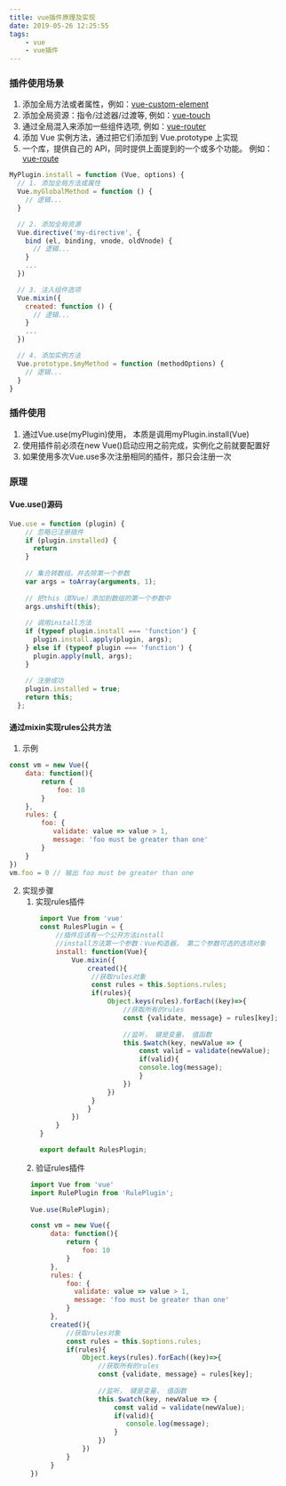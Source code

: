 ```yaml
---
title: vue插件原理及实现
date: 2019-05-26 12:25:55
tags:
    - vue
    - vue插件
---
```

### 插件使用场景
1. 添加全局方法或者属性，例如：[vue-custom-element](https://github.com/karol-f/vue-custom-element)
2. 添加全局资源：指令/过滤器/过渡等, 例如：[vue-touch](https://github.com/vuejs/vue-touch)
3. 通过全局混入来添加一些组件选项, 例如：[vue-router]()
4. 添加 Vue 实例方法，通过把它们添加到 Vue.prototype 上实现
5. 一个库，提供自己的 API，同时提供上面提到的一个或多个功能。 例如：[vue-route](https://github.com/vuejs/vue-router)

```js
MyPlugin.install = function (Vue, options) {
  // 1. 添加全局方法或属性
  Vue.myGlobalMethod = function () {
    // 逻辑...
  }

  // 2. 添加全局资源
  Vue.directive('my-directive', {
    bind (el, binding, vnode, oldVnode) {
      // 逻辑...
    }
    ...
  })

  // 3. 注入组件选项
  Vue.mixin({
    created: function () {
      // 逻辑...
    }
    ...
  })

  // 4. 添加实例方法
  Vue.prototype.$myMethod = function (methodOptions) {
    // 逻辑...
  }
}
```

### 插件使用
1. 通过Vue.use(myPlugin)使用， 本质是调用myPlugin.install(Vue)
2. 使用插件前必须在new Vue()启动应用之前完成，实例化之前就要配置好
3. 如果使用多次Vue.use多次注册相同的插件，那只会注册一次

### 原理
#### Vue.use()源码
```js
Vue.use = function (plugin) {   
    // 忽略已注册插件
    if (plugin.installed) {
      return
    }
    
    // 集合转数组，并去除第一个参数
    var args = toArray(arguments, 1);
    
    // 把this（即Vue）添加到数组的第一个参数中
    args.unshift(this);
    
    // 调用install方法
    if (typeof plugin.install === 'function') {
      plugin.install.apply(plugin, args);
    } else if (typeof plugin === 'function') {
      plugin.apply(null, args);
    }
    
    // 注册成功
    plugin.installed = true;
    return this;
  };
```

#### 通过mixin实现rules公共方法
1. 示例
```js
const vm = new Vue({
    data: function(){
        return {
            foo: 10
        }
    },
    rules: {
        foo: {
           validate: value => value > 1,
           message: 'foo must be greater than one'
        }
    }
})
vm.foo = 0 // 输出 foo must be greater than one
```

2. 实现步骤
   1. 实现rules插件
      ```js
       import Vue from 'vue'
       const RulesPlugin = {
           //插件应该有一个公开方法install
           //install方法第一个参数：Vue构造器， 第二个参数可选的选项对象
           install: function(Vue){
               Vue.mixin({
                   created(){
                    //获取rules对象
                    const rules = this.$options.rules;
                    if(rules){
                        Object.keys(rules).forEach((key)=>{
                            //获取所有的rules
                            const {validate, message} = rules[key];
                            
                            //监听， 键是变量， 值函数
                            this.$watch(key, newValue => {
                                const valid = validate(newValue);
                                if(valid){
                                console.log(message);
                                }
                            })
                        })
                    }                       
                   }
               })
           }
       }

       export default RulesPlugin;
      ```
   2. 验证rules插件  
     ```js
       import Vue from 'vue'
       import RulePlugin from 'RulePlugin';
       
       Vue.use(RulePlugin);

       const vm = new Vue({
            data: function(){
                return {
                    foo: 10
                }
            },
            rules: {
                foo: {
                  validate: value => value > 1,
                  message: 'foo must be greater than one'
                }
            },
            created(){
                //获取rules对象
                const rules = this.$options.rules;
                if(rules){
                    Object.keys(rules).forEach((key)=>{
                        //获取所有的rules
                        const {validate, message} = rules[key];
                        
                        //监听， 键是变量， 值函数
                        this.$watch(key, newValue => {
                            const valid = validate(newValue);
                            if(valid){
                               console.log(message);
                            }
                        })
                    })
                }
            }           
       })
     ```